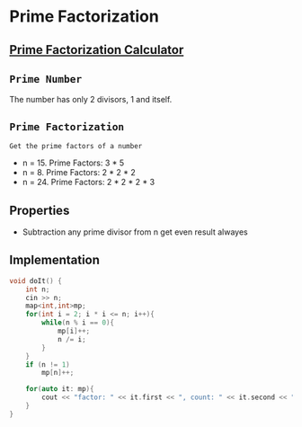 # Prime Factorization
## [Prime Factorization Calculator](https://www.calculatorsoup.com/calculators/math/prime-factors.php)
## `Prime Number`
The number has only 2 divisors, 1 and itself.

## `Prime Factorization`
`Get the prime factors of a number`
- n = 15. Prime Factors: 3 * 5
- n = 8. Prime Factors: 2 * 2 * 2
- n = 24. Prime Factors: 2 * 2 * 2 * 3

## Properties
- Subtraction any prime divisor from n get even result alwayes


## Implementation
```cpp
void doIt() {
    int n;
    cin >> n;
    map<int,int>mp;
    for(int i = 2; i * i <= n; i++){
        while(n % i == 0){
            mp[i]++;
            n /= i;
        }
    }   
    if (n != 1)
        mp[n]++;

    for(auto it: mp){
        cout << "factor: " << it.first << ", count: " << it.second << "\n";
    }
}
```
